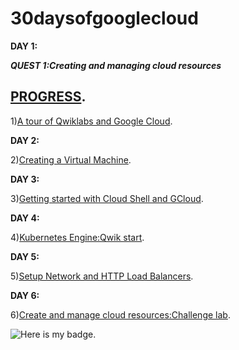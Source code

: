 # 30daysofgooglecloud
**DAY 1:**

***QUEST 1:Creating and managing cloud resources***
## [PROGRESS](https://google.qwiklabs.com/quests/120#).

1)[A tour of Qwiklabs and Google Cloud](https://google.qwiklabs.com/focuses/2794?parent=catalog).

**DAY 2:**

2)[Creating a Virtual Machine](https://google.qwiklabs.com/focuses/3563?parent=catalog).

**DAY 3:**

3)[Getting started with Cloud Shell and GCloud](https://google.qwiklabs.com/focuses/563?parent=catalog).

**DAY 4:**

4)[Kubernetes Engine:Qwik start](https://google.qwiklabs.com/focuses/878?parent=catalog).

**DAY 5:**

5)[Setup Network and HTTP Load Balancers](https://google.qwiklabs.com/focuses/12007?parent=catalog).

**DAY 6:**

6)[Create and manage cloud resources:Challenge lab](https://google.qwiklabs.com/focuses/10258?parent=catalog).

![Here is my badge](https://www.google.com/url?sa=i&url=https%3A%2F%2Fdev.to%2Fashutoshpipriye%2Fgetting-started-create-and-manage-cloud-resources-challenge-lab-3i70&psig=AOvVaw2Btuf5m5pg1PhaauO99QRz&ust=1602826916652000&source=images&cd=vfe&ved=0CAIQjRxqFwoTCNCvz9rxtewCFQAAAAAdAAAAABAD).
